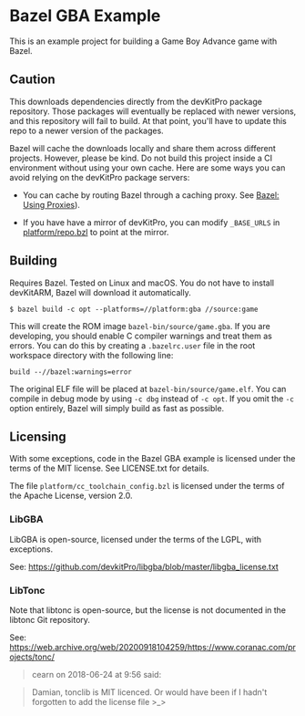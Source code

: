 # Bazel GBA Example

This is an example project for building a Game Boy Advance game with Bazel.

## Caution

This downloads dependencies directly from the devKitPro package repository. Those packages will eventually be replaced with newer versions, and this repository will fail to build. At that point, you'll have to update this repo to a newer version of the packages.

Bazel will cache the downloads locally and share them across different projects. However, please be kind. Do not build this project inside a CI environment without using your own cache. Here are some ways you can avoid relying on the devKitPro package servers:

- You can cache by routing Bazel through a caching proxy. See [Bazel: Using Proxies][bazel-proxy]).

- If you have have a mirror of devKitPro, you can modify `_BASE_URLS` in [platform/repo.bzl](platform/repo.bzl) to point at the mirror.

[bazel-proxy]: https://bazel.build/docs/external#using-proxies

## Building

Requires Bazel. Tested on Linux and macOS. You do not have to install devKitARM, Bazel will download it automatically.

```shell
$ bazel build -c opt --platforms=//platform:gba //source:game
```

This will create the ROM image `bazel-bin/source/game.gba`. If you are developing, you should enable C compiler warnings and treat them as errors. You can do this by creating a `.bazelrc.user` file in the root workspace directory with the following line:

```
build --//bazel:warnings=error
```

The original ELF file will be placed at `bazel-bin/source/game.elf`. You can compile in debug mode by using `-c dbg` instead of `-c opt`. If you omit the `-c` option entirely, Bazel will simply build as fast as possible.

## Licensing

With some exceptions, code in the Bazel GBA example is licensed under the terms of the MIT license. See LICENSE.txt for details.

The file `platform/cc_toolchain_config.bzl` is licensed under the terms of the Apache License, version 2.0.

### LibGBA

LibGBA is open-source, licensed under the terms of the LGPL, with exceptions.

See: https://github.com/devkitPro/libgba/blob/master/libgba_license.txt

### LibTonc

Note that libtonc is open-source, but the license is not documented in the libtonc Git repository.

See: https://web.archive.org/web/20200918104259/https://www.coranac.com/projects/tonc/

> cearn on 2018-06-24 at 9:56 said:

> Damian, tonclib is MIT licenced. Or would have been if I hadn't forgotten to add the license file >\_>
